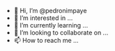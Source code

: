 - 👋 Hi, I’m @pedronimpaye
- 👀 I’m interested in ...
- 🌱 I’m currently learning ...
- 💞️ I’m looking to collaborate on ...
- 📫 How to reach me ...

<!---
pedronimpaye/pedronimpaye is a ✨ special ✨ repository because its `README.md` (this file) appears on your GitHub profile.
You can click the Preview link to take a look at your changes.
--->
